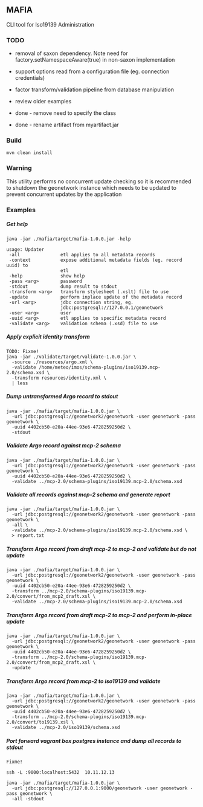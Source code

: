 
## MAFIA

CLI tool for Iso19139 Administration


### TODO
- removal of saxon dependency.
    Note need for factory.setNamespaceAware(true) in non-saxon implementation

- support options read from a configuration file (eg. connection credentials)
- factor transform/validation pipeline from database manipulation
- review older examples
- done - remove need to specify the class
- done - rename artifact from myartifact.jar

### Build
    mvn clean install

### Warning

This utility performs no concurrent update checking so it is recommended to 
shutdown the geonetwork instance which needs to be updated to prevent
concurrent updates by the application


### Examples



##### Get help
```
java -jar ./mafia/target/mafia-1.0.0.jar -help

usage: Updater
 -all               etl applies to all metadata records
 -context           expose additional metadata fields (eg. record uuid) to
                    etl
 -help              show help
 -pass <arg>        password
 -stdout            dump result to stdout
 -transform <arg>   transform stylesheet (.xslt) file to use
 -update            perform inplace update of the metadata record
 -url <arg>         jdbc connection string, eg.
                    jdbc:postgresql://127.0.0.1/geonetwork
 -user <arg>        user
 -uuid <arg>        etl applies to specific metadata record
 -validate <arg>    validation schema (.xsd) file to use
```

##### Apply explicit identity transform
```
TODO: Fixme!
java -jar ./validate/target/validate-1.0.0.jar \
  -source ./resources/argo.xml \
  -validate /home/meteo/imos/schema-plugins/iso19139.mcp-2.0/schema.xsd \
  -transform resources/identity.xml \
  | less
```


##### Dump untransformed Argo record to stdout
```
java -jar ./mafia/target/mafia-1.0.0.jar \
  -url jdbc:postgresql://geonetwork2/geonetwork -user geonetwork -pass geonetwork \
  -uuid 4402cb50-e20a-44ee-93e6-4728259250d2 \
  -stdout
```

##### Validate Argo record against mcp-2 schema
```
java -jar ./mafia/target/mafia-1.0.0.jar \
  -url jdbc:postgresql://geonetwork2/geonetwork -user geonetwork -pass geonetwork \
  -uuid 4402cb50-e20a-44ee-93e6-4728259250d2 \
  -validate ../mcp-2.0/schema-plugins/iso19139.mcp-2.0/schema.xsd
```

##### Validate all records against mcp-2 schema and generate report
```
java -jar ./mafia/target/mafia-1.0.0.jar \
  -url jdbc:postgresql://geonetwork2/geonetwork -user geonetwork -pass geonetwork \
  -all \
  -validate ../mcp-2.0/schema-plugins/iso19139.mcp-2.0/schema.xsd \
  > report.txt
```


##### Transform Argo record from draft mcp-2 to mcp-2 and validate but do not update
```
java -jar ./mafia/target/mafia-1.0.0.jar \
  -url jdbc:postgresql://geonetwork2/geonetwork -user geonetwork -pass geonetwork \
  -uuid 4402cb50-e20a-44ee-93e6-4728259250d2 \
  -transform ../mcp-2.0/schema-plugins/iso19139.mcp-2.0/convert/from_mcp2_draft.xsl \
  -validate ../mcp-2.0/schema-plugins/iso19139.mcp-2.0/schema.xsd
```


##### Transform Argo record from draft mcp-2 to mcp-2 and perform in-place update
```
java -jar ./mafia/target/mafia-1.0.0.jar \
  -url jdbc:postgresql://geonetwork2/geonetwork -user geonetwork -pass geonetwork \
  -uuid 4402cb50-e20a-44ee-93e6-4728259250d2 \
  -transform ../mcp-2.0/schema-plugins/iso19139.mcp-2.0/convert/from_mcp2_draft.xsl \
  -update
```

##### Transform Argo record from mcp-2 to iso19139 and validate
```
java -jar ./mafia/target/mafia-1.0.0.jar \
  -url jdbc:postgresql://geonetwork2/geonetwork -user geonetwork -pass geonetwork \
  -uuid 4402cb50-e20a-44ee-93e6-4728259250d2 \
  -transform ../mcp-2.0/schema-plugins/iso19139.mcp-2.0/convert/to19139.xsl \
  -validate ../mcp-2.0/iso19139/schema.xsd
```


##### Port forward vagrant box postgres instance and dump all records to stdout
```
Fixme!

ssh -L :9000:localhost:5432  10.11.12.13

java -jar ./mafia/target/mafia-1.0.0.jar \
  -url jdbc:postgresql://127.0.0.1:9000/geonetwork -user geonetwork -pass geonetwork \
  -all -stdout
```


